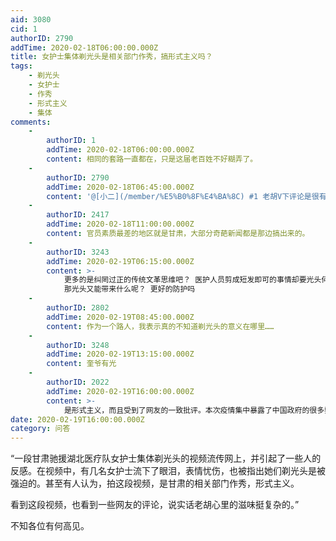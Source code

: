 ```yaml
---
aid: 3080
cid: 1
authorID: 2790
addTime: 2020-02-18T06:00:00.000Z
title: 女护士集体剃光头是相关部门作秀，搞形式主义吗？
tags:
    - 剃光头
    - 女护士
    - 作秀
    - 形式主义
    - 集体
comments:
    -
        authorID: 1
        addTime: 2020-02-18T06:00:00.000Z
        content: 相同的套路一直都在，只是这届老百姓不好糊弄了。
    -
        authorID: 2790
        addTime: 2020-02-18T06:45:00.000Z
        content: '@[小二](/member/%E5%B0%8F%E4%BA%8C) #1 老胡V下评论是很有意思的，傻头傻脑喊万岁的一个都没有。'
    -
        authorID: 2417
        addTime: 2020-02-18T11:00:00.000Z
        content: 官员素质最差的地区就是甘肃，大部分奇葩新闻都是那边搞出来的。
    -
        authorID: 3243
        addTime: 2020-02-19T06:15:00.000Z
        content: >-
            更多的是纠罔过正的传统文革思维吧？ 医护人员剪成短发即可的事情却要光头何必呢？ 1.浪费出勤时间 2.影响医护的士气
            那光头又能带来什么呢？ 更好的防护吗
    -
        authorID: 2802
        addTime: 2020-02-19T08:45:00.000Z
        content: 作为一个路人，我表示真的不知道剃光头的意义在哪里……
    -
        authorID: 3248
        addTime: 2020-02-19T13:15:00.000Z
        content: 奎爷有光
    -
        authorID: 2022
        addTime: 2020-02-19T16:00:00.000Z
        content: >-
            是形式主义，而且受到了网友的一致批评。本次疫情集中暴露了中国政府的很多弊病短板，这是对中国问题集中暴露和改良的机会，焉知中国此后不会更好？
date: 2020-02-19T16:00:00.000Z
category: 问答
---
```


“一段甘肃驰援湖北医疗队女护士集体剃光头的视频流传网上，并引起了一些人的反感。在视频中，有几名女护士流下了眼泪，表情忧伤，也被指出她们剃光头是被强迫的。甚至有人认为，拍这段视频，是甘肃的相关部门作秀，形式主义。

看到这段视频，也看到一些网友的评论，说实话老胡心里的滋味挺复杂的。”

不知各位有何高见。
